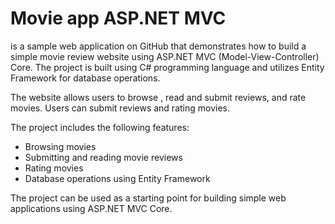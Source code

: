 # Movie app ASP.NET MVC
 is a sample web application on GitHub that demonstrates how to build a simple movie review website using ASP.NET MVC (Model-View-Controller) Core. The project is built using C# programming language and utilizes Entity Framework for database operations.

The website allows users to browse , read and submit reviews, and rate movies. Users can submit reviews and rating movies.

The project includes the following features:

- Browsing movies
- Submitting and reading movie reviews
- Rating movies
- Database operations using Entity Framework


The project can be used as a starting point for building simple web applications using ASP.NET MVC Core.
